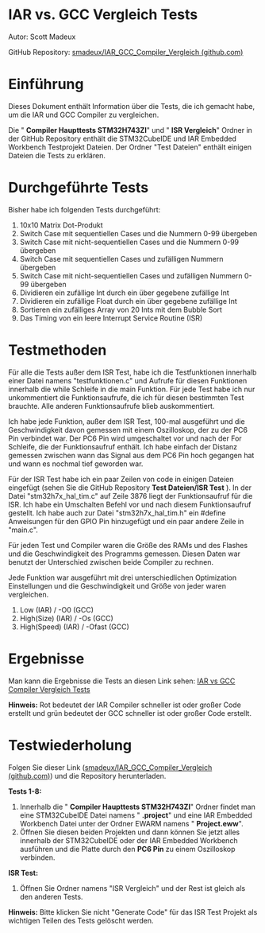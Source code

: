 #
# IAR vs. GCC Vergleich Tests

Autor: Scott Madeux

GitHub Repository: [smadeux/IAR\_GCC\_Compiler\_Vergleich (github.com)](https://github.com/smadeux/IAR_GCC_Compiler_Vergleich)

# Einführung

Dieses Dokument enthält Information über die Tests, die ich gemacht habe, um die IAR und GCC Compiler zu vergleichen.

Die &quot; **Compiler Haupttests STM32H743ZI**&quot; und &quot; **ISR Vergleich**&quot; Ordner in der GitHub Repository enthält die STM32CubeIDE und IAR Embedded Workbench Testprojekt Dateien. Der Ordner &quot;Test Dateien&quot; enthält einigen Dateien die Tests zu erklären.

# Durchgeführte Tests

Bisher habe ich folgenden Tests durchgeführt:

1. 10x10 Matrix Dot-Produkt
2. Switch Case mit sequentiellen Cases und die Nummern 0-99 übergeben
3. Switch Case mit nicht-sequentiellen Cases und die Nummern 0-99 übergeben
4. Switch Case mit sequentiellen Cases und zufälligen Nummern übergeben
5. Switch Case mit nicht-sequentiellen Cases und zufälligen Nummern 0-99 übergeben
6. Dividieren ein zufällige Int durch ein über gegebene zufällige Int
7. Dividieren ein zufällige Float durch ein über gegebene zufällige Int
8. Sortieren ein zufälliges Array von 20 Ints mit dem Bubble Sort
9. Das Timing von ein leere Interrupt Service Routine (ISR)

# Testmethoden

Für alle die Tests außer dem ISR Test, habe ich die Testfunktionen innerhalb einer Datei namens &quot;testfunktionen.c&quot; und Aufrufe für diesen Funktionen innerhalb die while Schleife in die main Funktion. Für jede Test habe ich nur unkommentiert die Funktionsaufrufe, die ich für diesen bestimmten Test brauchte. Alle anderen Funktionsaufrufe blieb auskommentiert.

Ich habe jede Funktion, außer dem ISR Test, 100-mal ausgeführt und die Geschwindigkeit davon gemessen mit einem Oszilloskop, der zu der PC6 Pin verbindet war. Der PC6 Pin wird umgeschaltet vor und nach der For Schleife, die der Funktionsaufruf enthält. Ich habe einfach der Distanz gemessen zwischen wann das Signal aus dem PC6 Pin hoch gegangen hat und wann es nochmal tief geworden war.

Für der ISR Test habe ich ein paar Zeilen von code in einigen Dateien eingefügt (sehen Sie die GitHub Repository **Test Dateien/ISR Test** ). In der Datei &quot;stm32h7x\_hal\_tim.c&quot; auf Zeile 3876 liegt der Funktionsaufruf für die ISR. Ich habe ein Umschalten Befehl vor und nach diesem Funktionsaufruf gestellt. Ich habe auch zur Datei &quot;stm32h7x\_hal\_tim.h&quot; ein #define Anweisungen für den GPIO Pin hinzugefügt und ein paar andere Zeile in &quot;main.c&quot;.

Für jeden Test und Compiler waren die Größe des RAMs und des Flashes und die Geschwindigkeit des Programms gemessen. Diesen Daten war benutzt der Unterschied zwischen beide Compiler zu rechnen.

Jede Funktion war ausgeführt mit drei unterschiedlichen Optimization Einstellungen und die Geschwindigkeit und Größe von jeder waren vergleichen.

1. Low (IAR) / -O0 (GCC)
2. High(Size) (IAR) / -Os (GCC)
3. High(Speed) (IAR) / -Ofast (GCC)

# Ergebnisse

Man kann die Ergebnisse die Tests an diesen Link sehen: [IAR vs GCC Compiler Vergleich Tests](https://docs.google.com/spreadsheets/d/1RVlDTV-CwyqjvsGuWr_7Q_aEwlhB48mcp6GdHHg2v9w/edit?usp=sharing)

**Hinweis:** Rot bedeutet der IAR Compiler schneller ist oder großer Code erstellt und grün bedeutet der GCC schneller ist oder großer Code erstellt.

# Testwiederholung

Folgen Sie dieser Link ([smadeux/IAR\_GCC\_Compiler\_Vergleich (github.com)](https://github.com/smadeux/IAR_GCC_Compiler_Vergleich)) und die Repository herunterladen.

**Tests 1-8:**

1. Innerhalb die &quot; **Compiler Haupttests STM32H743ZI**&quot; Ordner findet man eine STM32CubeIDE Datei namens &quot; **.project**&quot; und eine IAR Embedded Workbench Datei unter der Ordner EWARM namens &quot; **Project.eww**&quot;.
2. Öffnen Sie diesen beiden Projekten und dann können Sie jetzt alles innerhalb der STM32CubeIDE oder der IAR Embedded Workbench ausführen und die Platte durch den **PC6 Pin** zu einem Oszilloskop verbinden.

**ISR Test:**

1. Öffnen Sie Ordner namens &quot;ISR Vergleich&quot; und der Rest ist gleich als den anderen Tests.

**Hinweis:** Bitte klicken Sie nicht &quot;Generate Code&quot; für das ISR Test Projekt als wichtigen Teilen des Tests gelöscht werden.